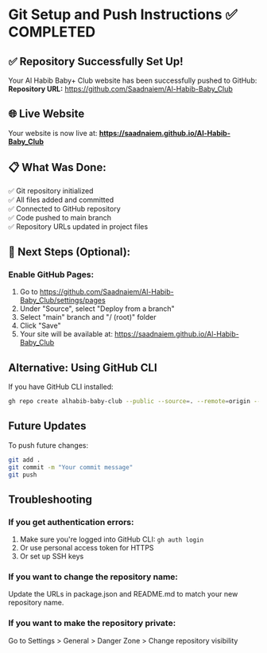 # Git Setup and Push Instructions ✅ COMPLETED

## ✅ Repository Successfully Set Up!

Your Al Habib Baby+ Club website has been successfully pushed to GitHub:
**Repository URL:** https://github.com/Saadnaiem/Al-Habib-Baby_Club

## 🌐 Live Website
Your website is now live at: **https://saadnaiem.github.io/Al-Habib-Baby_Club**

## 📋 What Was Done:

✅ Git repository initialized  
✅ All files added and committed  
✅ Connected to GitHub repository  
✅ Code pushed to main branch  
✅ Repository URLs updated in project files  

## 🚀 Next Steps (Optional):

### Enable GitHub Pages:
1. Go to https://github.com/Saadnaiem/Al-Habib-Baby_Club/settings/pages
2. Under "Source", select "Deploy from a branch"
3. Select "main" branch and "/ (root)" folder
4. Click "Save"
5. Your site will be available at: https://saadnaiem.github.io/Al-Habib-Baby_Club

## Alternative: Using GitHub CLI
If you have GitHub CLI installed:

```bash
gh repo create alhabib-baby-club --public --source=. --remote=origin --push
```

## Future Updates
To push future changes:

```bash
git add .
git commit -m "Your commit message"
git push
```

## Troubleshooting

### If you get authentication errors:
1. Make sure you're logged into GitHub CLI: `gh auth login`
2. Or use personal access token for HTTPS
3. Or set up SSH keys

### If you want to change the repository name:
Update the URLs in package.json and README.md to match your new repository name.

### If you want to make the repository private:
Go to Settings > General > Danger Zone > Change repository visibility
